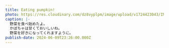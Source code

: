 ```yaml
---
title: Eating pumpkin!
photo: https://res.cloudinary.com/dz8vyplpm/image/upload/v1724423043/IMG_9992_rillzh.jpg
caption: |-
  野菜を食べ始めたよ。
  かぼちゃは甘くておいしいね。
  野菜を好きになってくれますように。
publish-date: 2024-06-09T23:26:00.000Z
---
```

